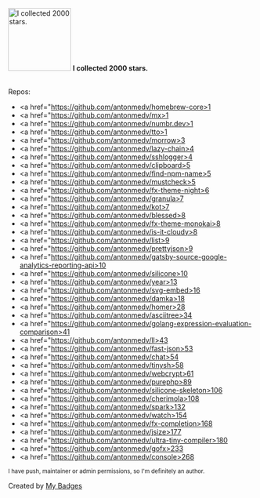 <img src="https://github.com/my-badges/my-badges/blob/master/src/all-badges/stars/stars-2000.png?raw=true" alt="I collected 2000 stars." title="I collected 2000 stars." width="128">
<strong>I collected 2000 stars.</strong>
<br><br>

Repos:

* <a href="https://github.com/antonmedv/homebrew-core>1</a>
* <a href="https://github.com/antonmedv/mx>1</a>
* <a href="https://github.com/antonmedv/numbr.dev>1</a>
* <a href="https://github.com/antonmedv/tto>1</a>
* <a href="https://github.com/antonmedv/morrow>3</a>
* <a href="https://github.com/antonmedv/lazy-chain>4</a>
* <a href="https://github.com/antonmedv/sshlogger>4</a>
* <a href="https://github.com/antonmedv/clipboard>5</a>
* <a href="https://github.com/antonmedv/find-npm-name>5</a>
* <a href="https://github.com/antonmedv/mustcheck>5</a>
* <a href="https://github.com/antonmedv/fx-theme-night>6</a>
* <a href="https://github.com/antonmedv/granula>7</a>
* <a href="https://github.com/antonmedv/kot>7</a>
* <a href="https://github.com/antonmedv/blessed>8</a>
* <a href="https://github.com/antonmedv/fx-theme-monokai>8</a>
* <a href="https://github.com/antonmedv/is-it-cloudy>8</a>
* <a href="https://github.com/antonmedv/list>9</a>
* <a href="https://github.com/antonmedv/prettyjson>9</a>
* <a href="https://github.com/antonmedv/gatsby-source-google-analytics-reporting-api>10</a>
* <a href="https://github.com/antonmedv/silicone>10</a>
* <a href="https://github.com/antonmedv/year>13</a>
* <a href="https://github.com/antonmedv/svg-embed>16</a>
* <a href="https://github.com/antonmedv/damka>18</a>
* <a href="https://github.com/antonmedv/homer>28</a>
* <a href="https://github.com/antonmedv/asciitree>34</a>
* <a href="https://github.com/antonmedv/golang-expression-evaluation-comparison>41</a>
* <a href="https://github.com/antonmedv/ll>43</a>
* <a href="https://github.com/antonmedv/fast-json>53</a>
* <a href="https://github.com/antonmedv/chat>54</a>
* <a href="https://github.com/antonmedv/tinysh>58</a>
* <a href="https://github.com/antonmedv/webcrypt>61</a>
* <a href="https://github.com/antonmedv/purephp>89</a>
* <a href="https://github.com/antonmedv/silicone-skeleton>106</a>
* <a href="https://github.com/antonmedv/cherimola>108</a>
* <a href="https://github.com/antonmedv/spark>132</a>
* <a href="https://github.com/antonmedv/watch>154</a>
* <a href="https://github.com/antonmedv/fx-completion>168</a>
* <a href="https://github.com/antonmedv/jsize>177</a>
* <a href="https://github.com/antonmedv/ultra-tiny-compiler>180</a>
* <a href="https://github.com/antonmedv/gofx>233</a>
* <a href="https://github.com/antonmedv/console>268</a>

<sup>I have push, maintainer or admin permissions, so I'm definitely an author.<sup>



Created by <a href="https://github.com/my-badges/my-badges">My Badges</a>